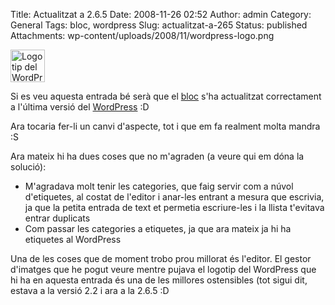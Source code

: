 Title: Actualitzat a 2.6.5
Date: 2008-11-26 02:52
Author: admin
Category: General
Tags: bloc, wordpress
Slug: actualitzat-a-265
Status: published
Attachments: wp-content/uploads/2008/11/wordpress-logo.png

<img src="{static}wp-content/uploads/2008/11/wordpress-logo.png" title="wordpress-logo" class="size-full wp-image-425 alignright" width="55" height="52" alt="Logotip del WordPress" />

Si es veu aquesta entrada bé serà que el [bloc](http://gil.badall.net "El meu bloc") s'ha actualitzat correctament a l'última versió del [WordPress](http://www.wordpress.org "Wordpress") :D

Ara tocaria fer-li un canvi d'aspecte, tot i que em fa realment molta mandra :S

Ara mateix hi ha dues coses que no m'agraden (a veure qui em dóna la solució):

- M'agradava molt tenir les categories, que faig servir com a núvol d'etiquetes, al costat de l'editor i anar-les entrant a mesura que escrivia, ja que la petita entrada de text et permetia escriure-les i la llista t'evitava entrar duplicats
- Com passar les categories a etiquetes, ja que ara mateix ja hi ha etiquetes al WordPress

Una de les coses que de moment trobo prou millorat és l'editor. El gestor d'imatges que he pogut veure mentre pujava el logotip del WordPress que hi ha en aquesta entrada és una de les millores ostensibles (tot sigui dit, estava a la versió 2.2 i ara a la 2.6.5 :D
